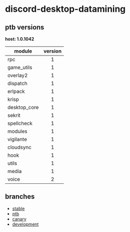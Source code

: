 # discord-desktop-datamining

## ptb versions

**host: 1.0.1042**

| module | version |
| ------ | :-----: |
| rpc | 1 |
| game_utils | 1 |
| overlay2 | 1 |
| dispatch | 1 |
| erlpack | 1 |
| krisp | 1 |
| desktop_core | 1 |
| sekrit | 1 |
| spellcheck | 1 |
| modules | 1 |
| vigilante | 1 |
| cloudsync | 1 |
| hook | 1 |
| utils | 1 |
| media | 1 |
| voice | 2 |

## branches

- [stable](https://github.com/OpenAsar/discord-desktop-datamining/tree/stable)
- [ptb](https://github.com/OpenAsar/discord-desktop-datamining/tree/ptb)
- [canary](https://github.com/OpenAsar/discord-desktop-datamining/tree/canary)
- [development](https://github.com/OpenAsar/discord-desktop-datamining/tree/development)